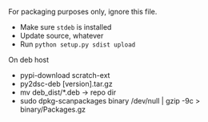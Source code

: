 For packaging purposes only, ignore this file.

 * Make sure `stdeb` is installed
 * Update source, whatever
 * Run `python setup.py sdist upload`
 
On deb host
 * pypi-download scratch-ext
 * py2dsc-deb [version].tar.gz
 * mv deb_dist/*.deb -> repo dir
 * sudo dpkg-scanpackages binary /dev/null | gzip -9c > binary/Packages.gz